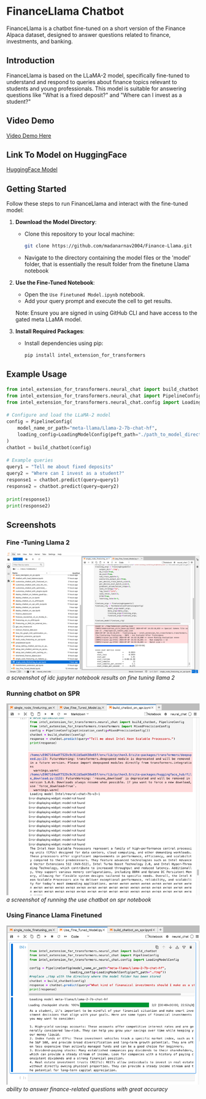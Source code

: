 # FinanceLlama Chatbot

FinanceLlama is a chatbot fine-tuned on a short version of the Finance Alpaca dataset, designed to answer questions related to finance, investments, and banking.

## Introduction

FinanceLlama is based on the LLaMA-2 model, specifically fine-tuned to understand and respond to queries about finance topics relevant to students and young professionals. This model is suitable for answering questions like "What is a fixed deposit?" and "Where can I invest as a student?"

## Video Demo
[Video Demo Here](https://www.loom.com/share/1a2d1102c519488e827f6c11d86d7bfd?sid=ed354976-f6bd-44dd-a9f7-194d1ccbcbb3)

## Link To Model on HuggingFace
[HuggingFace Model](https://huggingface.co/madanarnav/finance-llama-finetune-v1)


## Getting Started

Follow these steps to run FinanceLlama and interact with the fine-tuned model:

1. **Download the Model Directory**:
   - Clone this repository to your local machine:
     ```bash
     git clone https://github.com/madanarnav2004/Finance-Llama.git
     ```
   - Navigate to the directory containing the model files or the 'model' folder, that is essentially the result folder from the finetune Llama notebook

2. **Use the Fine-Tuned Notebook**:
   - Open the `Use Finetuned Model.ipynb` notebook.
   - Add your query prompt and execute the cell to get results.

   Note: Ensure you are signed in using GitHub CLI and have access to the gated meta LLaMA model.

3. **Install Required Packages**:
   - Install dependencies using pip:
     ```bash
     pip install intel_extension_for_transformers
     ```

## Example Usage

```python
from intel_extension_for_transformers.neural_chat import build_chatbot
from intel_extension_for_transformers.neural_chat import PipelineConfig
from intel_extension_for_transformers.neural_chat.config import LoadingModelConfig

# Configure and load the LLaMA-2 model
config = PipelineConfig(
    model_name_or_path="meta-llama/Llama-2-7b-chat-hf",
    loading_config=LoadingModelConfig(peft_path="./path_to_model_directory")
)
chatbot = build_chatbot(config)

# Example queries
query1 = "Tell me about fixed deposits"
query2 = "Where can I invest as a student?"
response1 = chatbot.predict(query=query1)
response2 = chatbot.predict(query=query2)

print(response1)
print(response2)
```
## Screenshots

### Fine -Tuning Llama 2
![single node fine tuning on spr notebook](images/use_case.png)
*a screenshot of idc jupyter notebook results on fine tuning llama 2*

### Running chatbot on SPR
![use chatbot on spr](images/chat_spr.png)
*a screenshot of running the use chatbot on spr notebook*

### Using Finance Llama Finetuned
![Use case of fune tuned model](images/finetuning.png)
*ability to answer finance-related questions with great accuracy*

